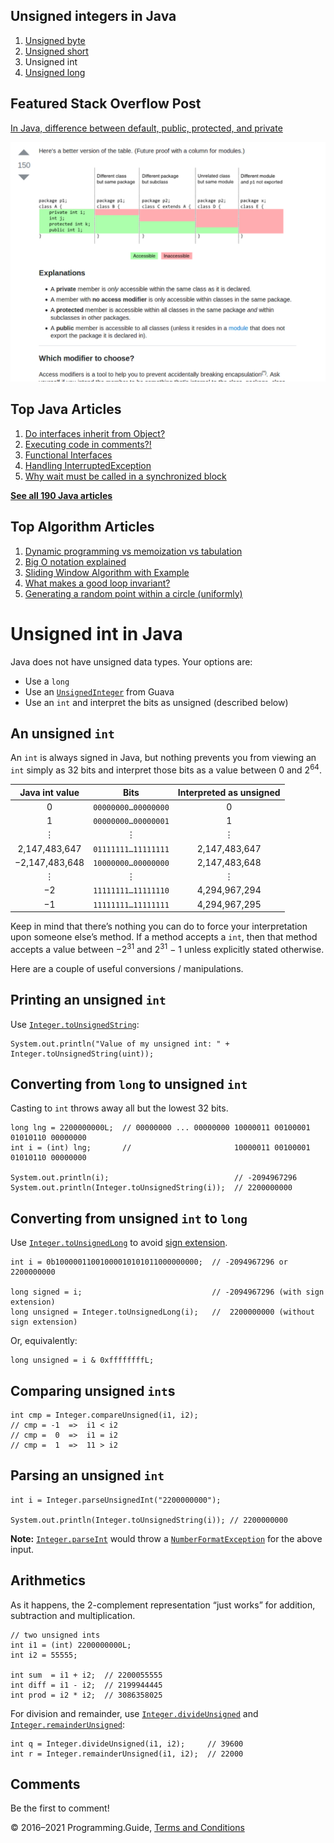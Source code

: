 



## Unsigned integers in Java

1.  [Unsigned byte](unsigned-byte.html)
2.  [Unsigned short](unsigned-short.html)
3.  Unsigned int
4.  [Unsigned long](unsigned-long.html)

## Featured Stack Overflow Post

[In Java, difference between default, public, protected, and private](https://stackoverflow.com/a/33627846/276052)

[<img src="../images/so-featured-33627846.png" alt="StackOverflow screenshot thumbnail" class="screenshot" />](https://stackoverflow.com/a/33627846/276052)



## Top Java Articles

1.  [Do interfaces inherit from Object?](do-interfaces-inherit-from-object.html)
2.  [Executing code in comments?!](executing-code-in-comments.html)
3.  [Functional Interfaces](functional-interfaces.html)
4.  [Handling InterruptedException](handling-interrupted-exceptions.html)
5.  [Why wait must be called in a synchronized block](why-wait-must-be-in-synchronized.html)

[**See all 190 Java articles**](index.html)

## Top Algorithm Articles

1.  [Dynamic programming vs memoization vs tabulation](../dynamic-programming-vs-memoization-vs-tabulation.html)
2.  [Big O notation explained](../big-o-notation-explained.html)
3.  [Sliding Window Algorithm with Example](../sliding-window-example.html)
4.  [What makes a good loop invariant?](../what-makes-a-good-loop-invariant.html)
5.  [Generating a random point within a circle (uniformly)](../random-point-within-circle.html)

# Unsigned int in Java

Java does not have unsigned data types. Your options are:

- Use a `long`
- Use an [`UnsignedInteger`](https://guava.dev/releases/snapshot-jre/api/docs/com/google/common/primitives/UnsignedInteger.html) from Guava
- Use an `int` and interpret the bits as unsigned (described below)

## An unsigned `int`

An `int` is always signed in Java, but nothing prevents you from viewing an `int` simply as 32 bits and interpret those bits as a value between 0 and 2<sup>64</sup>.

<table><thead><tr class="header"><th style="text-align: center;">Java int value</th><th style="text-align: center;">Bits</th><th style="text-align: center;">Interpreted as unsigned</th></tr></thead><tbody><tr class="odd"><td style="text-align: center;">0</td><td style="text-align: center;"><code>00000000…00000000</code></td><td style="text-align: center;">0</td></tr><tr class="even"><td style="text-align: center;">1</td><td style="text-align: center;"><code>00000000…00000001</code></td><td style="text-align: center;">1</td></tr><tr class="odd"><td style="text-align: center;">⋮</td><td style="text-align: center;">⋮</td><td style="text-align: center;">⋮</td></tr><tr class="even"><td style="text-align: center;">2,147,483,647</td><td style="text-align: center;"><code>01111111…11111111</code></td><td style="text-align: center;">2,147,483,647</td></tr><tr class="odd"><td style="text-align: center;">−2,147,483,648</td><td style="text-align: center;"><code>10000000…00000000</code></td><td style="text-align: center;">2,147,483,648</td></tr><tr class="even"><td style="text-align: center;">⋮</td><td style="text-align: center;">⋮</td><td style="text-align: center;">⋮</td></tr><tr class="odd"><td style="text-align: center;">−2</td><td style="text-align: center;"><code>11111111…11111110</code></td><td style="text-align: center;">4,294,967,294</td></tr><tr class="even"><td style="text-align: center;">−1</td><td style="text-align: center;"><code>11111111…11111111</code></td><td style="text-align: center;">4,294,967,295</td></tr></tbody></table>

Keep in mind that there’s nothing you can do to force your interpretation upon someone else’s method. If a method accepts a `int`, then that method accepts a value between −2<sup>31</sup> and <span class="nowrap">2<sup>31</sup> − 1</span> unless explicitly stated otherwise.

Here are a couple of useful conversions / manipulations.

## Printing an unsigned `int`

Use [`Integer.toUnsignedString`](https://docs.oracle.com/javase/8/docs/api/java/lang/Integer.html#toUnsignedString-int-):

    System.out.println("Value of my unsigned int: " + Integer.toUnsignedString(uint));

## Converting from `long` to unsigned `int`

Casting to `int` throws away all but the lowest 32 bits.

    long lng = 2200000000L;  // 00000000 ... 00000000 10000011 00100001 01010110 00000000
    int i = (int) lng;       //                       10000011 00100001 01010110 00000000

    System.out.println(i);                            // -2094967296
    System.out.println(Integer.toUnsignedString(i));  // 2200000000

## Converting from unsigned `int` to `long`

Use [`Integer.toUnsignedLong`](https://docs.oracle.com/javase/8/docs/api/java/lang/Integer.html#toUnsignedLong-int-) to avoid [sign extension](https://en.wikipedia.org/wiki/Sign_extension).

    int i = 0b10000011001000010101011000000000;  // -2094967296 or 2200000000

    long signed = i;                             // -2094967296 (with sign extension)
    long unsigned = Integer.toUnsignedLong(i);   //  2200000000 (without sign extension)

Or, equivalently:

    long unsigned = i & 0xffffffffL;

## Comparing unsigned `int`s

    int cmp = Integer.compareUnsigned(i1, i2);
    // cmp = -1  =>  i1 < i2
    // cmp =  0  =>  i1 = i2
    // cmp =  1  =>  11 > i2

## Parsing an unsigned `int`

    int i = Integer.parseUnsignedInt("2200000000");

    System.out.println(Integer.toUnsignedString(i)); // 2200000000

**Note:** [`Integer.parseInt`](https://docs.oracle.com/javase/8/docs/api/java/lang/Integer.html#parseInt-java.lang.String-) would throw a [`NumberFormatException`](https://docs.oracle.com/javase/8/docs/api/java/lang/NumberFormatException.html) for the above input.

## Arithmetics

As it happens, the 2-complement representation “just works” for addition, subtraction and multiplication.

    // two unsigned ints
    int i1 = (int) 2200000000L;
    int i2 = 55555;

    int sum  = i1 + i2;  // 2200055555
    int diff = i1 - i2;  // 2199944445
    int prod = i2 * i2;  // 3086358025

For division and remainder, use [`Integer.divideUnsigned`](https://docs.oracle.com/javase/8/docs/api/java/lang/Integer.html#divideUnsigned-int-int-) and [`Integer.remainderUnsigned`](https://docs.oracle.com/javase/8/docs/api/java/lang/Integer.html#remainderUnsigned-int-int-):

    int q = Integer.divideUnsigned(i1, i2);     // 39600
    int r = Integer.remainderUnsigned(i1, i2);  // 22000

## Comments

Be the first to comment!

© 2016–2021 Programming.Guide, [Terms and Conditions](../terms-and-conditions.html)
